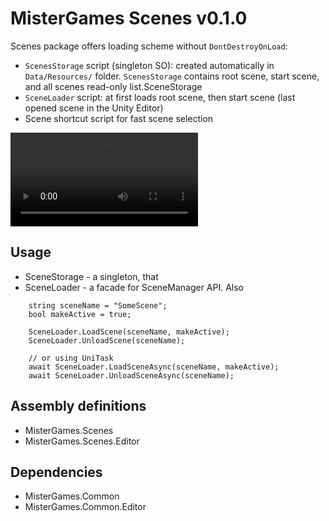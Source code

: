 ﻿# MisterGames Scenes v0.1.0

Scenes package offers loading scheme without `DontDestroyOnLoad`:

- `ScenesStorage` script (singleton SO): created automatically in `Data/Resources/` folder.
`ScenesStorage` contains root scene, start scene, and all scenes read-only list.SceneStorage
- `SceneLoader` script: at first loads root scene, then start scene (last opened scene in the Unity Editor)
- Scene shortcut script for fast scene selection

![Scene shortcut demo](https://raw.githubusercontent.com/theverymistergames/readmedata/master/unity-common/Scenes/scene-shortcut.mp4)

## Usage
- SceneStorage - a singleton, that
- SceneLoader - a facade for SceneManager API. Also
```
    string sceneName = "SomeScene";
    bool makeActive = true;

    SceneLoader.LoadScene(sceneName, makeActive);
    SceneLoader.UnloadScene(sceneName);

    // or using UniTask
    await SceneLoader.LoadSceneAsync(sceneName, makeActive);
    await SceneLoader.UnloadSceneAsync(sceneName);
```

## Assembly definitions
- MisterGames.Scenes
- MisterGames.Scenes.Editor

## Dependencies
- MisterGames.Common
- MisterGames.Common.Editor

